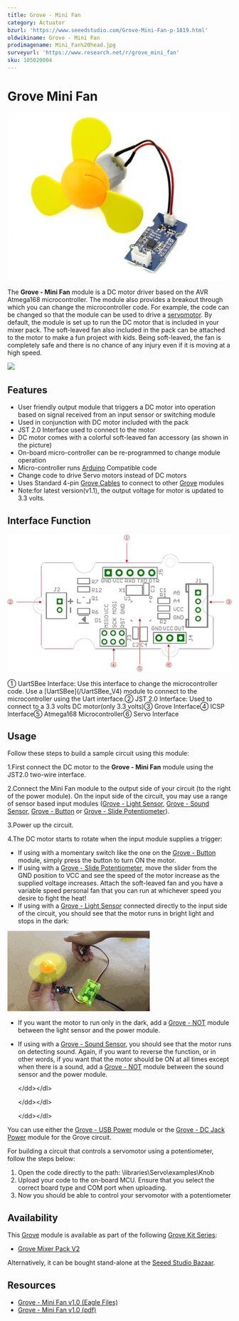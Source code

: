 ```yaml
---
title: Grove - Mini Fan
category: Actuator
bzurl: 'https://www.seeedstudio.com/Grove-Mini-Fan-p-1819.html'
oldwikiname: Grove - Mini Fan
prodimagename: Mini_Fan%20head.jpg
surveyurl: 'https://www.research.net/r/grove_mini_fan'
sku: 105020004
---
```


# Grove Mini Fan

![](https://github.com/SeeedDocument/Grove-Mini_Fan/raw/master/img/Mini_Fan%20head.jpg)

The **Grove - Mini Fan** module is a DC motor driver based on the AVR Atmega168 microcontroller. The module also provides a breakout through which you can change the microcontroller code. For example, the code can be changed so that the module can be used to drive a [servomotor](http://en.wikipedia.org/wiki/Servomotor). By default, the module is set up to run the DC motor that is included in your mixer pack. The soft-leaved fan also included in the pack can be attached to the motor to make a fun project with kids. Being soft-leaved, the fan is completely safe and there is no chance of any injury even if it is moving at a high speed.

[![](https://github.com/SeeedDocument/Seeed-WiKi/raw/master/docs/images/300px-Get_One_Now_Banner-ragular.png)](https://www.seeedstudio.com/Grove-Mini-Fan-p-1819.html)

## Features

* User friendly output module that triggers a DC motor into operation based on signal received from an input sensor or switching module
* Used in conjunction with DC motor included with the pack
* JST 2.0 Interface used to connect to the motor
* DC motor comes with a colorful soft-leaved fan accessory \(as shown in the picture\)
* On-board micro-controller can be re-programmed to change module operation
* Micro-controller runs [Arduino](/w/index.php?title=Arduino&amp;action=edit&amp;redlink=1) Compatible code
* Change code to drive Servo motors instead of DC motors
* Uses Standard 4-pin [Grove Cables](/GROVE_System#Grove_Cables) to connect to other [Grove](/Grove) modules
* Note:for latest version\(v1.1\), the output voltage for motor is updated to 3.3 volts.

## Interface Function

![](https://github.com/SeeedDocument/Grove-Mini_Fan/raw/master/img/Mini_fan.jpg)

① UartSBee Interface: Use this interface to change the microcontroller code. Use a \[UartSBee\]\(/UartSBee\_V4\) module to connect to the microcontroller using the Uart interface.② JST 2.0 Interface: Used to connect to a 3.3 volts DC motor\(only 3.3 volts\)③ Grove Interface④ ICSP Interface⑤ Atmega168 Microcontroller⑥ Servo Interface

## Usage

Follow these steps to build a sample circuit using this module:

1.First connect the DC motor to the **Grove - Mini Fan** module using the JST2.0 two-wire interface.

2.Connect the Mini Fan module to the output side of your circuit \(to the right of the power module\). On the input side of the circuit, you may use a range of sensor based input modules \([Grove - Light Sensor](/Grove-Light_Sensor), [Grove - Sound Sensor](/Grove-Sound_Sensor), [Grove - Button](/Grove-Button) or [Grove - Slide Potentiometer](/Grove-Slide_Potentiometer)\).

3.Power up the circuit.

4.The DC motor starts to rotate when the input module supplies a trigger:

* If using with a momentary switch like the one on the [Grove - Button](/Grove-Button) module, simply press the button to turn ON the motor.
* If using with a [Grove - Slide Potentiometer](/Grove-Slide_Potentiometer), move the slider from the GND position to VCC and see the speed of the motor increase as the supplied voltage increases. Attach the soft-leaved fan and you have a variable speed personal fan that you can run at whichever speed you desire to fight the heat!
* If using with a [Grove - Light Sensor](/Grove-Light_Sensor) connected directly to the input side of the circuit, you should see that the motor runs in bright light and stops in the dark:

![](https://github.com/SeeedDocument/Grove-Mini_Fan/raw/master/img/Light_Sensitive_Fan.gif)

* If you want the motor to run only in the dark, add a [Grove - NOT](/Grove-NOT) module between the light sensor and the power module.
* If using with a [Grove - Sound Sensor](/Grove-Sound_Sensor), you should see that the motor runs on detecting sound. Again, if you want to reverse the function, or in other words, if you want that the motor should be ON at all times except when there is a sound, add a [Grove - NOT](/Grove-NOT) module between the sound sensor and the power module.

  &lt;/dd&gt;&lt;/dl&gt;

  &lt;/dd&gt;&lt;/dl&gt;

  &lt;/dd&gt;&lt;/dl&gt;

You can use either the [Grove - USB Power](/Grove-Mixer_Pack#2._USB_Power) module or the [Grove - DC Jack Power](/Grove-DC_Jack_Power) module for the Grove circuit.

For building a circuit that controls a servomotor using a potentiometer, follow the steps below:

1. Open the code directly to the path: \libraries\Servo\examples\Knob
2. Upload your code to the on-board MCU. Ensure that you select the correct board type and COM port when uploading.
3. Now you should be able to control your servomotor with a potentiometer

## Availability

This [Grove](/Grove) module is available as part of the following [Grove Kit Series](/GROVE_System#GROVE_Kit_Series):

* [Grove Mixer Pack V2](/GROVE_MIXER_PACK_V2)

Alternatively, it can be bought stand-alone at the [Seeed Studio Bazaar](http://www.seeedstudio.com/depot/Grove-Mini-Fan-p-1819.html).

## Resources

* [Grove - Mini Fan v1.0 \(Eagle Files\)](https://github.com/SeeedDocument/Grove-Mini_Fan/raw/master/res/Grove-Mini_Fan_v1.0.zip)
* [Grove - Mini Fan v1.0 \(pdf\)](https://github.com/SeeedDocument/Grove-Mini_Fan/raw/master/res/Grove-Mini_Fan_v1.0.pdf)

